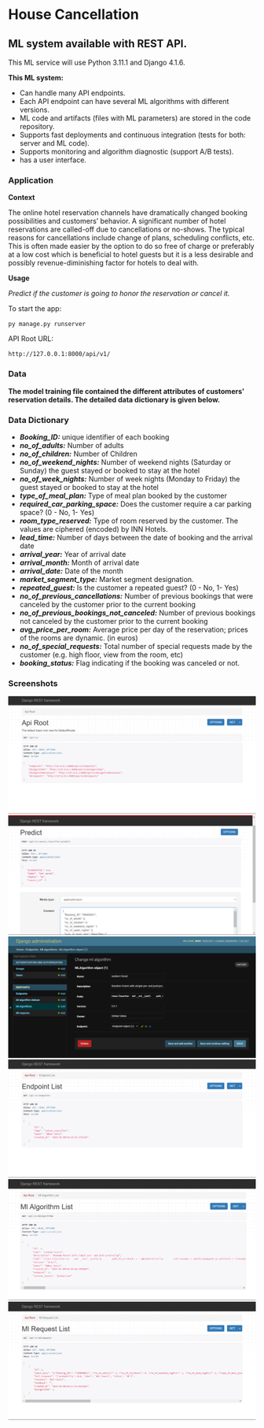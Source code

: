 # House Cancellation

## ML system available with REST API.

This ML service will use Python 3.11.1 and Django 4.1.6.

<b>This ML system:</b>

<ul>
<li>Can handle many API endpoints.</li>
<li>Each API endpoint can have several ML algorithms with different versions.</li>
<li>ML code and artifacts (files with ML parameters) are stored in the code repository.</li>
<li>Supports fast deployments and continuous integration (tests for both: server and ML code).</li>
<li>Supports monitoring and algorithm diagnostic (support A/B tests).</li>
<li>has a user interface.</li>
</ul>

### Application

<b>Context</b>

The online hotel reservation channels have dramatically changed booking possibilities and customers’ behavior. A significant number of hotel reservations are called-off due to cancellations or no-shows. The typical reasons for cancellations include change of plans, scheduling conflicts, etc. This is often made easier by the option to do so free of charge or preferably at a low cost which is beneficial to hotel guests but it is a less desirable and possibly revenue-diminishing factor for hotels to deal with.

<b>Usage</b>

<em>Predict if the customer is going to honor the reservation or cancel it.</em>

To start the app:
```
py manage.py runserver
```

API Root URL:
```
http://127.0.0.1:8000/api/v1/
```

### Data 

<b>The model training file contained the different attributes of customers' reservation details. The detailed data dictionary is given below.</b>

### Data Dictionary

<ul>
<li><b><i>Booking_ID:</i></b> unique identifier of each booking</li>
<li><b><i>no_of_adults:</i></b> Number of adults</li>
<li><b><i>no_of_children:</i></b> Number of Children</li>
<li><b><i>no_of_weekend_nights:</i></b> Number of weekend nights (Saturday or Sunday) the guest stayed or booked to stay at the hotel</li>
<li><b><i>no_of_week_nights:</i></b> Number of week nights (Monday to Friday) the guest stayed or booked to stay at the hotel</li>
<li><b><i>type_of_meal_plan:</i></b> Type of meal plan booked by the customer</li>
<li><b><i>required_car_parking_space:</i></b> Does the customer require a car parking space? (0 - No, 1- Yes)</li>
<li><b><i>room_type_reserved:</i></b> Type of room reserved by the customer. The values are ciphered (encoded) by INN Hotels.</li>
<li><b><i>lead_time:</i></b> Number of days between the date of booking and the arrival date</li>
<li><b><i>arrival_year:</i></b> Year of arrival date</li>
<li><b><i>arrival_month:</i></b> Month of arrival date</li>
<li><b><i>arrival_date:</i></b> Date of the month</li>
<li><b><i>market_segment_type:</i></b> Market segment designation.</li>
<li><b><i>repeated_guest:</i></b> Is the customer a repeated guest? (0 - No, 1- Yes)</li>
<li><b><i>no_of_previous_cancellations:</i></b> Number of previous bookings that were canceled by the customer prior to the current booking</li>
<li><b><i>no_of_previous_bookings_not_canceled:</i></b> Number of previous bookings not canceled by the customer prior to the current booking</li>
<li><b><i>avg_price_per_room:</i></b> Average price per day of the reservation; prices of the rooms are dynamic. (in euros)</li>
<li><b><i>no_of_special_requests:</i></b> Total number of special requests made by the customer (e.g. high floor, view from the room, etc)</li>
<li><b><i>booking_status:</i></b> Flag indicating if the booking was canceled or not.</li>
</ul>

### Screenshots
<img src="./Images/api_root.png" alt="API Root">
<img src="./Images/prediction.png" alt="Predictions">
<img src="./Images/model_db.png" alt="Model DB">
<img src="./Images/endpoint.png" alt="Endpoint">
<img src="./Images/ml_algorithm.png" alt="ML Algorithm">
<img src="./Images/ml_request.png" alt="ML Request">
